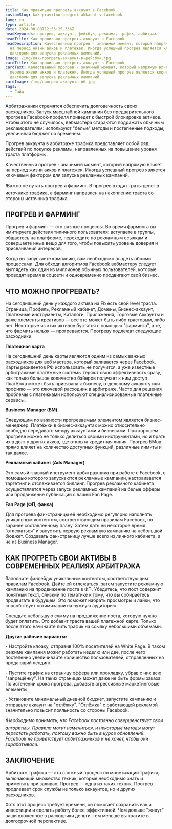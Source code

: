 ```yaml
---
title: Как правильно прогреть аккаунт в Facebook
customSlug: kak-pravilno-progret-akkaunt-v-facebook
lang: ru
type: article
date: 2024-08-08T12:53:25.336Z
headKeywords: прогрев, аккаунт, фейсбук, реклама, трафик, арбитраж
headTitle: Как правильно прогреть аккаунт в Facebook
headDescription: Качественный прогрев - значимый момент, который напрямую влияет
  на период жизни акков и платежек. Иногда успешный прогрев является ключевым
  фактором для запуска рекламных кампаний.
image: /img/как-прогреть-аккаунт-в-фейсбук.jpg
cardTitle: Как правильно прогреть аккаунт в Facebook
cardText: Качественный прогрев - значимый момент, который напрямую влияет на
  период жизни акков и платежек. Иногда успешный прогрев является ключевым
  фактором для запуска рекламных кампаний.
cardImage: /img/прогрев-аккаунта-фб.jpg
tags:
  - Гайд
---
```

Арбитражники стремятся обеспечить долговечность своих расходников. Запуск масштабной кампании без предварительного прогрева Facebook-профиля приведет к быстрой блокировке активов. Чтобы этого не случилось, вебмастера стараются подражать обычным рекламодателям: используют "белые" методы и постепенные подходы, увеличивая бюджет со временем. 

Прогрев аккаунта в арбитраже трафика представляет собой ряд действий по покупке рекламы, направленных на повышение уровня траста платформы.

Качественный прогрев - значимый момент, который напрямую влияет на период жизни акков и платежек. Иногда успешный прогрев является ключевым фактором для запуска рекламных кампаний. 

❗️Важно не путать прогрев и фарминг. В прогрев входят траты денег в источнике трафика, а фарминг направлен на накопление траста со стороны источника трафика.

## ПРОГРЕВ И ФАРМИНГ

Прогрев и фарминг — это разные процессы. Во время фарминга вы имитируете действия типичного пользователя: вступаете в группы, общаетесь на платформе, переходите по рекламным ссылкам и совершаете иные вещо для того, чтобы повысить уровень доверия и присваивания интересов.

Когда вы запускаете кампанию, вам необходимо владеть обоими процессами. Для обходп алгоритмов Facebook вебмастеру следует выглядеть как один из миллионов обычных пользователей, которые проводят время в соцсети и одновременно продвигают свой бизнес.

## ЧТО МОЖНО ПРОГРЕВАТЬ?

На сегодняшний день у каждого актива на Fb есть свой level траста. Страница, Профиль, Рекламный кабинет, Домены, Бизнес-аккаунт, Платежные инструменты, Каталоги, Приложения, Торговые Аккаунты и даже элементы креативов — все это может быть либо трастовым, либо нет. Некоторые из этих активов бустятся с помощью "фарминга", а те, что фармить нельзя — прогреваются. Прогреву подлежат следующие расходники:

**Платежная карта**

На сегодняшний день карты являются одним из самых важных расходников для веб мастера, который заливается через Facebook. Карты резидентов РФ использовать не получится, а уже известные арбитражные платёжные системы теряют свою эффективность сразу, как только большое количество байеров получает к ним доступ . Платёжка может быть привязана к бизнесу, отдельному аккаунту или профилю — это ключевой расходник в арбитраже. Часто для решения проблемы с платежками используют специализированные платежные сервисы.

**Business Manager (БМ)**

Следующим по важности прогреваемым элементом является бизнес-менеджер. Платёжки в бизнес-аккаунтах можно относительно свободно передавать между аккаунтами и бизнесами. При хорошем прогреве можно не только делиться своими инструментами, но и брать их в долг у других акков, где открыта кредитная линия. Прогрев БМов прямо влияет на количество доступных функций, различные лимиты и так далее.

**Рекламный кабинет (Ads Manager)**

Это самый главный инструмент арбитражника при работе с Facebook, с помощью которого запускаются рекламные кампании, настраивается таргетинг и отслеживается биллинг. Прогрев рекламного кабинета осуществляется через запуск рекламных кампаний на белые офферы или продвижение публикаций с вашей Fan Page.

**Fan Page (ФП, фанка)**

Для прогрева фан-страницы её необходимо регулярно наполнять уникальным контентом, соответствующим правилам Facebook, по заранее составленному плану. Затем дать ей некоторое время “отлежаться” и запустить первую рекламную кампанию на небольшой бюджет. Создавать фан-страницу лучше всего из личного кабинета, а не из Business Manager.

## КАК ПРОГРЕТЬ СВОИ АКТИВЫ В СОВРЕМЕННЫХ РЕАЛИЯХ АРБИТРАЖА

Заполните фанпейдж уникальным контентом, соответствующим правилам Facebook. Дайте ей отлежаться, затем запустите рекламную кампанию на продвижение поста в ФП. Убедитесь, что пост содержит понятный текст, близкий по тематике к тому, что вы собираетесь продвигать в будущем. Это поможет набрать просмотры и лайки, что способствует оптимизации на нужную аудиторию.

Спендьте небольшую сумму на продвижение поста, которую нужно будет оплатить. Это добавит траста вашей платежной карте. Только после этого начинайте лить трафик на ссылку небольшими объемами.

**Другие рабочие варианты:**

\- Настройте клоаку, отправив 100% посетителей на White Page. В таком режиме кампания может работать неделю или две, после чего постепенно увеличивайте количество пользователей, отправленных на продающий лендинг.

\- Пустите трафик на страницу оффера или прокладку, убрав с них всю "запрещёнку". На таких страницах может даже не быть формы заказа. По истечении срока прогрева, добавьте агрессивные маркетинговые элементы.

\- Установите минимальный дневной бюджет, запустите кампанию и отправьте аккаунт на "отлёжку". "Отлёжка" с работающей рекламой значительно повысит лояльность со стороны Facebook.

❗️*Необходимо понимать, что Facebook постоянно совершенствует свои алгоритмы. Правила могут измениться, и некоторые методы могут перестать работать, поэтому важно быть в курсе обновлений. Facebook не приветствует арбитражников и не хочет, чтобы они зарабатывали.*

## ЗАКЛЮЧЕНИЕ

Арбитраж трафика — это сложный процесс по монетизации трафика, включающий множество техник, которые необходимо знать и применять при заливах. Прогрев — одна из таких техник. Прогрев продлевает срок службы не только аккаунтов, но и других расходников. 

Хотя этот процесс требует времени, он помогает сохранить ваши инвестиции и сделать работу более эффективной. Чем дольше "живут" ваши вложенные в расходники деньги, тем меньше вы тратите в долгосрочной перспективе.
